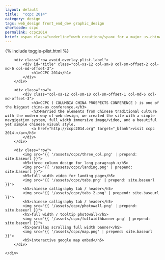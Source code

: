 ```yaml
---
layout: default
title:  "ccpc 2014"
category: design
tags: web_design front_end_dev graphic_design
shortcode: ccpc
permalink: ccpc2014
brief: <span class="underline">web creation</span> for a major us-china conference, insipired by the long history of Chinese calligraphy.
---
```


<div class="content-container label-add-border" id="ccpc-2014">
{% include toggle-plist.html %}
	<div class="container-fluid">

		<div class="row avoid-overlay-plist-label">
			<div id="title" class="col-xs-12 col-sm-8 col-sm-offset-2 col-md-6 col-md-offset-3">
				<h1>CCPC 2014</h1>
			</div>
		</div>

		<div class="row">
			<div class="col-xs-12 col-sm-10 col-sm-offset-1 col-md-6 col-md-offset-3">
				<h3>CCPC ( COLUMBIA CHINA PROSPECTS CONFERENCE ) is one of the biggest china-us conference.</h3>
				<h3>Married the elements from Chinese traditional culture with the modern way of web design, we created the site with a simple navgigation system, full width immersive image/video, and a beautiful yet simple chinese visual style.
				<a href="http://ccpc2014.org" target="_blank">visit ccpc 2014.</a></h3>
			</div>
		</div>

		<div class="row">
			<img src="{{ '/assets/ccpc/three_col.png' | prepend: site.baseurl }}">
			<h5>three column design for long paragraph.</h5>
			<img src="{{ '/assets/ccpc/landing.png' | prepend: site.baseurl }}">
			<h5>full width video for landing page</h5>
			<img src="{{ '/assets/ccpc/tabs.png' | prepend: site.baseurl }}">
			<h5>chinese calligraphy tab / header</h5>
			<img src="{{ '/assets/ccpc/tabs_2.png' | prepend: site.baseurl }}">
			<h5>chinese calligraphy tab / header</h5>
			<img src="{{ '/assets/ccpc/photowall.png' | prepend: site.baseurl }}">
			<h5>full width / tooltip photowall</h5>
			<img src="{{ '/assets/ccpc/fullwidthbanner.png' | prepend: site.baseurl }}">
			<h5>parallax scrolling full width banner</h5>
			<img src="{{ '/assets/ccpc/map.png' | prepend: site.baseurl }}">
			<h5>interactive google map embed</h5>
		</div>

	</div>
</div>